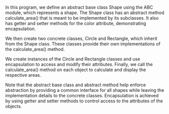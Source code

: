 In this program, we define an abstract base class Shape using the ABC module, which represents a shape. The Shape class has an abstract method calculate_area() that is meant to be implemented by its subclasses. It also has getter and setter methods for the color attribute, demonstrating encapsulation.

We then create two concrete classes, Circle and Rectangle, which inherit from the Shape class. These classes provide their own implementations of the calculate_area() method.

We create instances of the Circle and Rectangle classes and use encapsulation to access and modify their attributes. Finally, we call the calculate_area() method on each object to calculate and display the respective areas.

Note that the abstract base class and abstract method help enforce abstraction by providing a common interface for all shapes while leaving the implementation details to the concrete classes. Encapsulation is achieved by using getter and setter methods to control access to the attributes of the objects.

